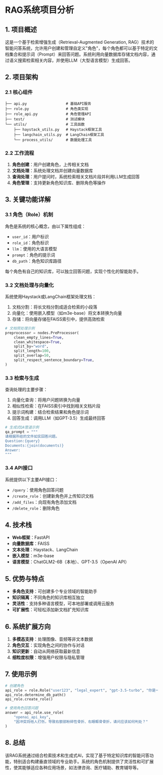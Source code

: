 # RAG系统项目分析

## 1. 项目概述

这是一个基于检索增强生成（Retrieval-Augmented Generation, RAG）技术的智能问答系统，允许用户创建和管理自定义"角色"，每个角色都可以基于特定的文档集合和提示词（Prompt）来回答问题。系统利用向量数据库存储文档内容，通过语义搜索检索相关内容，并使用LLM（大型语言模型）生成回答。

## 2. 项目架构

### 2.1 核心组件

```
├── api.py                  # 基础API服务
├── role.py                 # 角色类实现
├── role_api.py             # 角色管理API
├── test/                   # 测试模块
└── utils/                  # 工具函数
    ├── haystack_utils.py   # Haystack框架工具
    ├── langchain_utils.py  # LangChain框架工具
    └── process_utils/      # 数据处理工具
```

### 2.2 工作流程

1. **角色创建**：用户创建角色，上传相关文档
2. **文档处理**：系统处理文档并创建向量数据库
3. **查询处理**：用户提问时，系统检索相关文档片段并利用LLM生成回答
4. **角色管理**：支持更新角色知识库、删除角色等操作

## 3. 关键功能详解

### 3.1 角色（Role）机制

角色是系统的核心概念，由以下属性组成：
- `user_id`：用户标识
- `role_id`：角色标识
- `llm`：使用的大语言模型
- `prompt`：角色的提示词
- `db_path`：角色知识库路径

每个角色有自己的知识库，可以独立回答问题，实现个性化的智能助手。

### 3.2 文档处理与向量化

系统使用Haystack或LangChain框架处理文档：
1. 文档分割：将长文档分割成适合检索的小段落
2. 向量化：使用嵌入模型（如m3e-base）将文本转换为向量
3. 存储：将向量存储在FAISS索引中，提供高效检索

```python
# 文档预处理示例
preprocessor = nodes.PreProcessor(
    clean_empty_lines=True,
    clean_whitespace=True,
    split_by="word",
    split_length=100,
    split_overlap=50,
    split_respect_sentence_boundary=True,
)
```

### 3.3 检索与生成

查询处理的主要步骤：
1. 向量化查询：将用户问题转换为向量
2. 相似性检索：在FAISS索引中找到相关文档片段
3. 提示词构建：结合检索结果和角色提示词
4. 回答生成：调用LLM（如GPT-3.5）生成最终回答

```python
# 生成式QA管道示例
qa_prompt = """
请根据所给的文件如实回答问题。
Question:{query}
Documents:{join(documents)}
Answer:
"""
```

### 3.4 API接口

系统提供以下主要API接口：
- `/query`：使用角色回答问题
- `/create_role`：创建新角色并上传知识文档
- `/add_files`：向现有角色添加文档
- `/delete_role`：删除角色

## 4. 技术栈

- **Web框架**：FastAPI
- **向量数据库**：FAISS
- **文本处理**：Haystack、LangChain
- **嵌入模型**：m3e-base
- **语言模型**：ChatGLM2-6B（本地）、GPT-3.5（OpenAI API）

## 5. 优势与特点

- **多角色支持**：可创建多个专业领域的智能助手
- **知识隔离**：不同角色的知识库相互独立
- **灵活性**：支持多种语言模型，可本地部署或调用云服务
- **可扩展性**：可轻松添加新文档扩充知识库

## 6. 系统扩展方向

1. **多模态支持**：处理图像、音频等非文本数据
2. **角色交互**：实现角色之间的协作与对话
3. **知识更新**：自动从网络获取最新信息
4. **细粒度权限**：增强用户权限与隐私管理

## 7. 使用示例

```python
# 创建角色
api_role = role.Role("user123", "legal_expert", "gpt-3.5-turbo", "你是一名法律专家...")
api_role.determine_db_path()
api_role.create_role()

# 使用角色回答问题
answer = api_role.use_role(
    "openai_api_key",
    "因冲突将他人打伤，导致右额部粉碎性骨折、右眼眶骨骨折，请问应该如何判处？"
)
```

## 8. 总结

该RAG系统通过结合检索技术和生成式AI，实现了基于特定知识库的智能问答功能，特别适合构建垂直领域的专业助手。系统的角色机制提供了灵活性和可扩展性，使其能够适应各种应用场景，如法律咨询、医疗辅助、教育辅导等。 